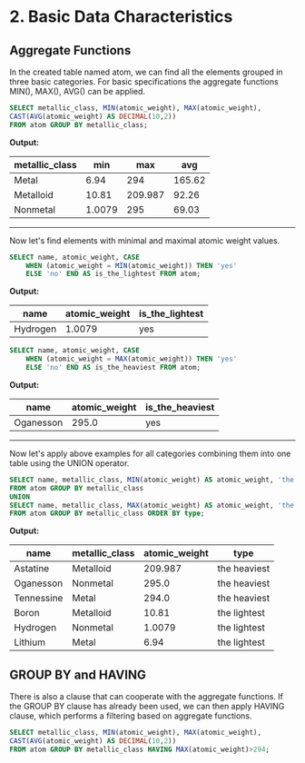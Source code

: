 # 2. Basic Data Characteristics

## Aggregate Functions

In the created table named atom, we can find all the elements
grouped  in three basic categories. For basic specifications
the aggregate functions MIN(), MAX(), AVG() can be applied.


````sql
SELECT metallic_class, MIN(atomic_weight), MAX(atomic_weight), 
CAST(AVG(atomic_weight) AS DECIMAL(10,2)) 
FROM atom GROUP BY metallic_class;
````


**Output:**

  metallic_class  |	min  |	  max      |	  avg  |
------------------|----------|-------------|------------
|      Metal	  | 6.94     |	  294	   |    165.62 |
|    Metalloid	  | 10.81    |	  209.987  |	92.26  |
|    Nonmetal	  | 1.0079   |	  295	   |    69.03  |

***

Now let's find elements with minimal and maximal atomic weight
values.


````sql
SELECT name, atomic_weight, CASE
	WHEN (atomic_weight = MIN(atomic_weight)) THEN 'yes'
	ELSE 'no' END AS is_the_lightest FROM atom;
````


**Output:**

name       |  atomic_weight   |  is_the_lightest
-----------|------------------|-----------------
Hydrogen   |	1.0079	      |       yes


````sql
SELECT name, atomic_weight, CASE
	WHEN (atomic_weight = MAX(atomic_weight)) THEN 'yes'
	ELSE 'no' END AS is_the_heaviest FROM atom;
````

**Output:**

name        |  atomic_weight   |    is_the_heaviest
------------|------------------|-------------------
Oganesson   |	    295.0      |         yes

***

Now let's apply above examples for all categories combining them into one table using 
the UNION operator.

````sql
SELECT name, metallic_class, MIN(atomic_weight) AS atomic_weight, 'the lightest' AS type 
FROM atom GROUP BY metallic_class
UNION
SELECT name, metallic_class, MAX(atomic_weight) AS atomic_weight, 'the heaviest' AS type
FROM atom GROUP BY metallic_class ORDER BY type;
````

**Output:**

name         |   metallic_class  | atomic_weight    |    type
-------------|-------------------|------------------|----------------------
Astatine     |	 Metalloid	 |    209.987	    |   the heaviest
Oganesson    |	 Nonmetal	 |    295.0	    |   the heaviest
Tennessine   | 	 Metal	         |    294.0	    |   the heaviest
Boron	     |   Metalloid	 |    10.81	    |   the lightest
Hydrogen     |	 Nonmetal	 |    1.0079	    |   the lightest
Lithium	     |   Metal	         |    6.94	    |   the lightest

## GROUP BY and HAVING

There is also a clause that can cooperate with the aggregate functions.
If the GROUP BY clause has already been used, we can then apply HAVING clause,
which performs a filtering based on aggregate functions. 

````sql
SELECT metallic_class, MIN(atomic_weight), MAX(atomic_weight), 
CAST(AVG(atomic_weight) AS DECIMAL(10,2)) 
FROM atom GROUP BY metallic_class HAVING MAX(atomic_weight)>294;
````
